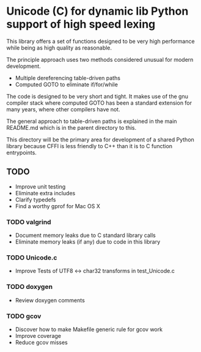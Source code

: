 # Unicode (C) for dynamic lib Python support of high speed lexing
This library offers a set of functions
designed to be very high performance
while being as high quality as reasonable.

The principle approach uses two methods
considered unusual for modern development.
* Multiple dereferencing table-driven paths
* Computed GOTO to eliminate if/for/while

The code is designed to be very short and tight.
It makes use of the gnu compiler stack where
computed GOTO has been a standard extension
for many years, where other compilers have not.

The general approach to table-driven paths
is explained in the main README.md
which is in the parent directory to this.

This directory will be the primary area
for development of a shared Python library
because CFFI is less friendly to C++
than it is to C function entrypoints.

## TODO
* Improve unit testing
* Eliminate extra includes
* Clarify typedefs
* Find a worthy gprof for Mac OS X

### TODO valgrind
* Document memory leaks due to C standard library calls
* Eliminate memory leaks (if any) due to code in this library

### TODO Unicode.c
* Improve Tests of UTF8 <-> char32 transforms in test_Unicode.c

### TODO doxygen
* Review doxygen comments

### TODO gcov
* Discover how to make Makefile generic rule for gcov work
* Improve coverage
* Reduce gcov misses
